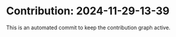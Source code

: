 # Contribution: 2024-11-29-13-39
This is an automated commit to keep the contribution graph active.
